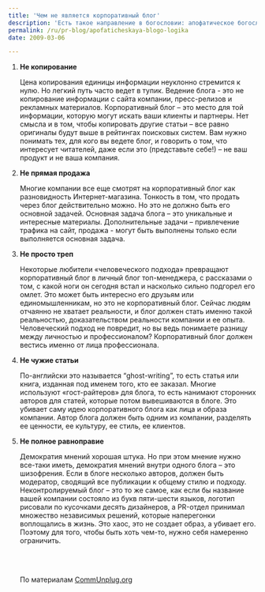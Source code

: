 ```yaml
---
title: 'Чем не является корпоративный блог'
description: 'Есть такое направление в богословии: апофатическое богословие. Его основной прием – познание Бога через то, чем он не является. Из метода богословия апофатика стала научным методом – определением путем отрицания. Попытаемся применить этот метод к корпоративным блогам и отбросить то, чем они не являются.'
permalink: /ru/pr-blog/apofaticheskaya-blogo-logika
date: 2009-03-06

---
```


<ol><li><strong> Не копирование</strong><br>

Цена копирования единицы информации неуклонно стремится к нулю. Но легкий путь часто ведет в тупик. Ведение блога -  это не копирование информации с сайта компании,  пресс-релизов и рекламных материалов. Корпоративный блог – это место для той информации, которую могут искать ваши  клиенты и партнеры. Нет смысла  и в том, чтобы копировать другие статьи – все равно оригиналы будут выше в рейтингах поисковых систем. Вам нужно понимать тех, для кого вы ведете блог, и говорить о том, что интересует читателей, даже если это (представьте себе!) – не ваш продукт и не ваша компания.</li>
<li><strong>Не прямая продажа</strong><br>

Многие компании все еще смотрят на корпоративный блог как разновидность Интернет-магазина. Тонкость в том, что продать через блог действительно можно. Но это не должно быть его основной задачей. Основная задача блога – это уникальные и интересные материалы. Дополнительные задачи – привлечение трафика на сайт, продажа  - могут быть выполнены только если выполняется основная задача. </li>
<li><strong>Не просто треп</strong><br>

Некоторые любители «человеческого подхода» превращают корпоративный блог в личный блог топ-менеджера, с рассказами о том, с какой ноги он сегодня встал и насколько сильно подгорел его омлет. Это может быть интересно его друзьям или единомышленникам, но это не корпоративный блог. Сейчас людям отчаянно не хватает реальности, и блог должен стать именно такой реальностью, доказательством реальности компании и ее опыта. Человеческий подход не повредит, но вы ведь понимаете разницу между личностью и профессионалом? Корпоративный блог должен вестись именно от лица профессионала. </li>
<li><strong> Не чужие статьи</strong><br>

По-английски это называется “ghost-writing”, то есть статья или книга, изданная под именем того, кто ее заказал. Многие используют «гост-райтеров» для блога, то есть нанимают сторонних авторов для статей, которые потом вывешиваются в блоге. Это убивает саму идею корпоративного блога как лица и образа компании. Автор блога должен быть одним из компании, разделять ее ценности, ее культуру, ее стиль, ее клиентов.  </li>
<li><strong>Не полное равноправие</strong><br>

Демократия мнений хорошая штука. Но при этом мнение нужно все-таки иметь, демократия мнений внутри одного блога – это шизофрения. Если в блоге несколько авторов, должен быть модератор, сводящий все публикации к общему стилю и подходу. Неконтролируемый блог – это то же самое, как если бы название вашей компании состояло из букв пяти-шести языков, логотип рисовали по кусочками десять дизайнеров, а PR-отдел принимал множество независимых решений, которые наперегонки воплощались в жизнь. Это хаос, это не создает образ, а убивает его. Поэтому для того, чтобы быть хоть чем-то, нужно себя намеренно ограничить.</li><br><br>

По материалам <a href="https://www.communplug.com/blogging/what-corporate-blogging-isnt">CommUnplug.org</a>

